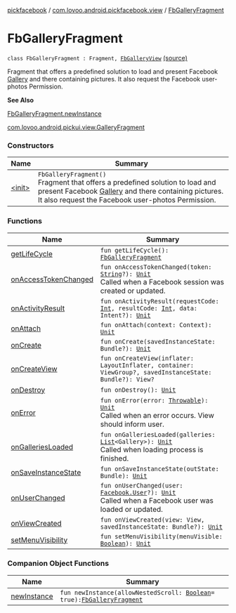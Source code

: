 [pickfacebook](../../index.md) / [com.lovoo.android.pickfacebook.view](../index.md) / [FbGalleryFragment](./index.md)

# FbGalleryFragment

`class FbGalleryFragment : Fragment, `[`FbGalleryView`](../../com.lovoo.android.pickfacebook.contract/-fb-gallery-view/index.md) [(source)](https://github.com/lovoo/android-pickpic/blob/master/pickfacebook/pickfacebook/src/main/kotlin/com/lovoo/android/pickfacebook/view/FbGalleryFragment.kt#L46)

Fragment that offers a predefined solution to load and present Facebook [Gallery](#) and there
containing pictures. It also request the Facebook user-photos Permission.

**See Also**

[FbGalleryFragment.newInstance](new-instance.md)

[com.lovoo.android.pickui.view.GalleryFragment](#)

### Constructors

| Name | Summary |
|---|---|
| [&lt;init&gt;](-init-.md) | `FbGalleryFragment()`<br>Fragment that offers a predefined solution to load and present Facebook [Gallery](#) and there containing pictures. It also request the Facebook user-photos Permission. |

### Functions

| Name | Summary |
|---|---|
| [getLifeCycle](get-life-cycle.md) | `fun getLifeCycle(): `[`FbGalleryFragment`](./index.md) |
| [onAccessTokenChanged](on-access-token-changed.md) | `fun onAccessTokenChanged(token: `[`String`](https://kotlinlang.org/api/latest/jvm/stdlib/kotlin/-string/index.html)`?): `[`Unit`](https://kotlinlang.org/api/latest/jvm/stdlib/kotlin/-unit/index.html)<br>Called when a Facebook session was created or updated. |
| [onActivityResult](on-activity-result.md) | `fun onActivityResult(requestCode: `[`Int`](https://kotlinlang.org/api/latest/jvm/stdlib/kotlin/-int/index.html)`, resultCode: `[`Int`](https://kotlinlang.org/api/latest/jvm/stdlib/kotlin/-int/index.html)`, data: Intent?): `[`Unit`](https://kotlinlang.org/api/latest/jvm/stdlib/kotlin/-unit/index.html) |
| [onAttach](on-attach.md) | `fun onAttach(context: Context): `[`Unit`](https://kotlinlang.org/api/latest/jvm/stdlib/kotlin/-unit/index.html) |
| [onCreate](on-create.md) | `fun onCreate(savedInstanceState: Bundle?): `[`Unit`](https://kotlinlang.org/api/latest/jvm/stdlib/kotlin/-unit/index.html) |
| [onCreateView](on-create-view.md) | `fun onCreateView(inflater: LayoutInflater, container: ViewGroup?, savedInstanceState: Bundle?): View?` |
| [onDestroy](on-destroy.md) | `fun onDestroy(): `[`Unit`](https://kotlinlang.org/api/latest/jvm/stdlib/kotlin/-unit/index.html) |
| [onError](on-error.md) | `fun onError(error: `[`Throwable`](https://kotlinlang.org/api/latest/jvm/stdlib/kotlin/-throwable/index.html)`): `[`Unit`](https://kotlinlang.org/api/latest/jvm/stdlib/kotlin/-unit/index.html)<br>Called when an error occurs. View should inform user. |
| [onGalleriesLoaded](on-galleries-loaded.md) | `fun onGalleriesLoaded(galleries: `[`List`](https://kotlinlang.org/api/latest/jvm/stdlib/kotlin.collections/-list/index.html)`<Gallery>): `[`Unit`](https://kotlinlang.org/api/latest/jvm/stdlib/kotlin/-unit/index.html)<br>Called when loading process is finished. |
| [onSaveInstanceState](on-save-instance-state.md) | `fun onSaveInstanceState(outState: Bundle): `[`Unit`](https://kotlinlang.org/api/latest/jvm/stdlib/kotlin/-unit/index.html) |
| [onUserChanged](on-user-changed.md) | `fun onUserChanged(user: `[`Facebook.User`](../../com.lovoo.android.pickfacebook/-facebook/-user/index.md)`?): `[`Unit`](https://kotlinlang.org/api/latest/jvm/stdlib/kotlin/-unit/index.html)<br>Called when a Facebook user was loaded or updated. |
| [onViewCreated](on-view-created.md) | `fun onViewCreated(view: View, savedInstanceState: Bundle?): `[`Unit`](https://kotlinlang.org/api/latest/jvm/stdlib/kotlin/-unit/index.html) |
| [setMenuVisibility](set-menu-visibility.md) | `fun setMenuVisibility(menuVisible: `[`Boolean`](https://kotlinlang.org/api/latest/jvm/stdlib/kotlin/-boolean/index.html)`): `[`Unit`](https://kotlinlang.org/api/latest/jvm/stdlib/kotlin/-unit/index.html) |

### Companion Object Functions

| Name | Summary |
|---|---|
| [newInstance](new-instance.md) | `fun newInstance(allowNestedScroll: `[`Boolean`](https://kotlinlang.org/api/latest/jvm/stdlib/kotlin/-boolean/index.html)` = true): `[`FbGalleryFragment`](./index.md) |
